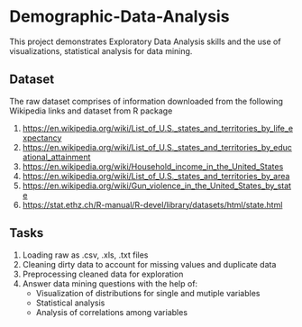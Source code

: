 # Demographic-Data-Analysis
This project demonstrates Exploratory Data Analysis skills and the use of visualizations, statistical analysis for data mining.
## Dataset
The raw dataset comprises of information downloaded from the following Wikipedia links and dataset from R package
1. https://en.wikipedia.org/wiki/List_of_U.S._states_and_territories_by_life_expectancy
2. https://en.wikipedia.org/wiki/List_of_U.S._states_and_territories_by_educational_attainment
3. https://en.wikipedia.org/wiki/Household_income_in_the_United_States
4. https://en.wikipedia.org/wiki/List_of_U.S._states_and_territories_by_area
5. https://en.wikipedia.org/wiki/Gun_violence_in_the_United_States_by_state
6. https://stat.ethz.ch/R-manual/R-devel/library/datasets/html/state.html 
## Tasks
1. Loading raw as .csv, .xls, .txt files
2. Cleaning dirty data to account for missing values and duplicate data
3. Preprocessing cleaned data for exploration
4. Answer data mining questions with the help of:
    - Visualization of distributions for single and mutiple variables
    - Statistical analysis 
    - Analysis of correlations among variables

